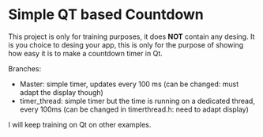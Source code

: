 # Simple QT based Countdown

This project is only for training purposes, it does **NOT** contain any desing.
It is you choice to desing your app, this is only for the purpose of showing how easy it is to make a countdown timer in Qt.

Branches:
- Master: simple timer, updates every 100 ms (can be changed: must adapt the display though)
- timer_thread: simple timer but the time is running on a dedicated thread, every 100ms (can be changed in timerthread.h: need to adapt display)

I will keep training on Qt on other examples.
